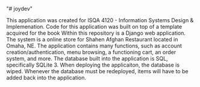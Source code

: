 "# joydev" 

This application was created for ISQA 4120 - Information Systems Design & Implemenation.
Code for this application was built on top of a template acquired for the book
Within this repository is a Django web application. The system is a online store for Shahen Afghan Restaurant located in Omaha, NE.
The application contains many functions, such as account creation/authentication, menu browsing, a functioning cart, an order system, and more.
The database built into the application is SQL, specifically SQLite 3. When deploying the applicaiton, the database is wiped. Whenever the database
must be redeployed, items will have to be added back into the application.

